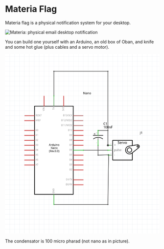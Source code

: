 # Materia Flag

Materia flag is a physical notification system for your desktop.

![Materia: physical email desktop notification](physical-email-notification-flag-video.gif)

You can build one yourself with an Arduino, an old box of Oban, and knife and some hot glue (plus cables and a servo motor).

![Materia: schematics](schematics.png)

The condensator is 100 micro pharad (not nano as in picture).
